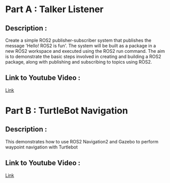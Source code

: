 # Part A : Talker Listener
## Description : 

Create a simple ROS2 publisher-subscriber system that publishes the message 'Hello! ROS2 is fun'. The system will be built as a package in a new ROS2 workspace and executed using the ROS2 run command. The aim is to demonstrate the basic steps involved in creating and building a ROS2 package, along with publishing and subscribing to topics using ROS2.

## Link to Youtube Video : 
[Link](https://www.youtube.com/watch?v=VvHSupN2k-s)

# Part B : TurtleBot Navigation 
## Description : 
This demonstrates how to use ROS2 Navigation2 and Gazebo to perform waypoint navigation with Turtlebot

## Link to Youtube Video :

[Link](https://www.youtube.com/watch?v=VvHSupN2k-s)

